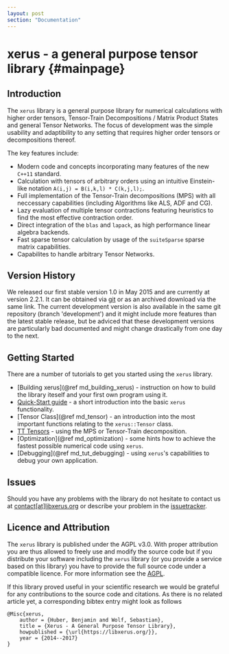 ```yaml
---
layout: post
section: "Documentation"
---
```


# xerus - a general purpose tensor library    {#mainpage}

## Introduction

The `xerus` library is a general purpose library for numerical calculations with higher order tensors, Tensor-Train Decompositions / Matrix Product States and general Tensor Networks.
The focus of development was the simple usability and adaptibility to any setting that requires higher order tensors or decompositions thereof. 

The key features include:
* Modern code and concepts incorporating many features of the new `C++11` standard.
* Calculation with tensors of arbitrary orders using an intuitive Einstein-like notation `A(i,j) = B(i,k,l) * C(k,j,l);`.
* Full implementation of the Tensor-Train decompositions (MPS) with all neccessary capabilities (including Algorithms like ALS, ADF and CG).
* Lazy evaluation of multiple tensor contractions featuring heuristics to find the most effective contraction order.
* Direct integration of the `blas` and `lapack`, as high performance linear algebra backends.
* Fast sparse tensor calculation by usage of the `suiteSparse` sparse matrix capabilities.
* Capabilites to handle arbitrary Tensor Networks.

## Version History

We released our first stable version 1.0 in May 2015 and are currently at version 2.2.1. It can be obtained via [git](https://git.hemio.de/xerus/xerus) or as an archived download via the same link.
The current development version is also available in the same git repository (branch 'development') and it might include more features than the latest stable release, but be adviced that these development versions are particularly bad documented and might change drastically from one day to the next.

## Getting Started

There are a number of tutorials to get you started using the `xerus` library.
* [Building xerus](@ref md_building_xerus) - instruction on how to build the library iteself and your first own program using it.
* [Quick-Start guide](_quick-_start-example.html) - a short introduction into the basic `xerus` functionality.
* [Tensor Class](@ref md_tensor) - an introduction into the most important functions relating to the `xerus::Tensor` class.
* [TT Tensors](_t_t-_tensors_01_07_m_p_s_08-example.html) - using the MPS or Tensor-Train decomposition.
* [Optimization](@ref md_optimization) - some hints how to achieve the fastest possible numerical code using `xerus`.
* [Debugging](@ref md_tut_debugging) - using `xerus`'s capabilities to debug your own application.

## Issues

Should you have any problems with the library do not hesitate to contact us at [contact[at]libxerus.org](mailto:contact[at]libxerus.org) or describe your problem in the [issuetracker](https://git.hemio.de/xerus/xerus/issues).


## Licence and Attribution

The `xerus` library is published under the AGPL v3.0. With proper attribution you are thus allowed to freely use and modify the source code but if you distribute your software including the `xerus`
library (or you provide a service based on this library) you have to provide the full source code under a compatible licence. For more information see the [AGPL](http://www.gnu.org/licenses/agpl-3.0.html).

If this library proved useful in your scientific research we would be grateful for any contributions to the source code and citations. As there is no related article yet, a corresponding bibtex 
entry might look as follows
~~~
@Misc{xerus,
	author = {Huber, Benjamin and Wolf, Sebastian},
	title = {Xerus - A General Purpose Tensor Library},
	howpublished = {\url{https://libxerus.org/}},
	year = {2014--2017}
}
~~~
